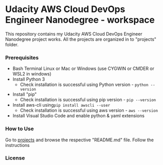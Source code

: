 # Udacity AWS Cloud DevOps Engineer Nanodegree  - workspace

This repository contains my Udacity AWS Cloud DevOps Engineer Nanodegree project works. All the projects are organized in to "projects" folder.

### Prerequisites 
- Bash Terminal Linux or Mac or Windows (use CYGWIN or CMDER or WSL2 in windows)
- Install Python 3
    - Check installation is successful using Python version - ```python --version```
- Install "pip"
    - Check installation is successful using pip version - ```pip --version```
- Install aws-cli using```pip install awscli --user```
    - Check installation is successful using aws version - ```aws --version```
- Install Visual Studio Code and enable python & yaml extensions 


### How to Use 

Go to [projects](/projects) and browse the respective "README.md" file. Follow the instructions 



### License 














